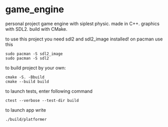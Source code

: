 # game_engine
personal project game engine with siplest physic. made in C++. graphics with SDL2. build with CMake.

to use this project you need sdl2 and sdl2_image installed! on pacman use this
```
sudo pacman -S sdl2_image  
sudo pacman -S sdl2
```

to build project by your own:
```
cmake -S. -Bbuild
cmake --build build
```

to launch tests, enter following command

```
ctest --verbose --test-dir build  
```

to launch app write

```
./build/platformer
```
